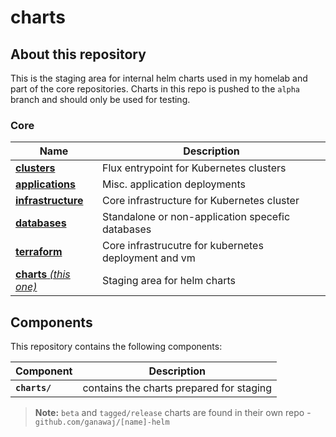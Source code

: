 # charts

## About this repository

This is the staging area for internal helm charts used in my homelab and part of the core repositories. Charts in this repo is pushed to the `alpha` branch and should
only be used for testing.

### Core

| **Name**                                                                                  | **Description**                                      |
| ----------------------------------------------------------------------------------------- | ---------------------------------------------------- |
| [**clusters**](https://github.com/ministryofjustice/cloud-platform)                       | Flux entrypoint for Kubernetes clusters              |
| [**applications**](https://github.com/ministryofjustice/cloud-platform-environments)      | Misc. application deployments                        |
| [**infrastructure**](https://github.com/ministryofjustice/cloud-platform-infrastructure)  | Core infrastructure for Kubernetes cluster           |
| [**databases**](https://github.com/ministryofjustice/cloud-platform-infrastructure)       | Standalone or non-application specefic databases     |
| [**terraform**](https://github.com/ministryofjustice/cloud-platform-user-guide)           | Core infrastrucutre for kubernetes deployment and vm |
| [**charts** _(this one)_](https://github.com/ministryofjustice/cloud-platform-user-guide) | Staging area for helm charts                         |

## Components

This repository contains the following components:

| **Component** | **Description**                          |
| ------------- | ---------------------------------------- |
| **`charts/`** | contains the charts prepared for staging |

> **Note:** `beta` and `tagged/release` charts are found in their own repo - `github.com/ganawaj/[name]-helm`
